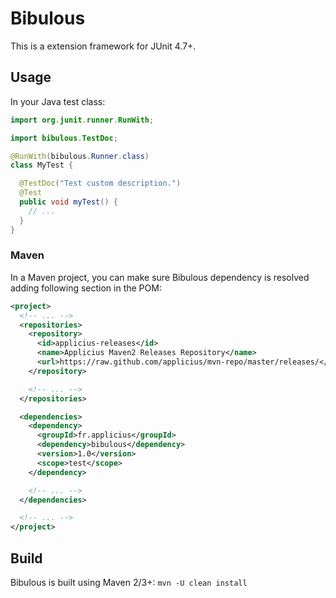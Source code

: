 # Bibulous

This is a extension framework for JUnit 4.7+.

## Usage

In your Java test class:

```java
import org.junit.runner.RunWith;

import bibulous.TestDoc;

@RunWith(bibulous.Runner.class)
class MyTest {

  @TestDoc("Test custom description.")
  @Test
  public void myTest() {
    // ...
  }
}
```

### Maven

In a Maven project, you can make sure Bibulous dependency is resolved 
adding following section in the POM:

```xml
<project>
  <!-- ... -->
  <repositories>
    <repository>
      <id>applicius-releases</id>
      <name>Applicius Maven2 Releases Repository</name>
      <url>https://raw.github.com/applicius/mvn-repo/master/releases/</url>
    </repository>

    <!-- ... -->
  </repositories>

  <dependencies>
    <dependency>
      <groupId>fr.applicius</groupId>
      <dependency>bibulous</dependency>
      <version>1.0</version>
      <scope>test</scope>
    </dependency>

    <!-- ... -->
  </dependencies>

  <!-- ... -->
</project>
```

## Build

Bibulous is built using Maven 2/3+: `mvn -U clean install`
